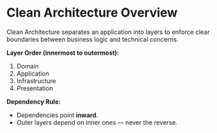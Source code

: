 # Clean Architecture Overview

Clean Architecture separates an application into layers to enforce clear boundaries between business logic and technical concerns.

**Layer Order (innermost to outermost):**
1. Domain
2. Application
3. Infrastructure
4. Presentation

**Dependency Rule:** 
- Dependencies point **inward**.
- Outer layers depend on inner ones — never the reverse.
